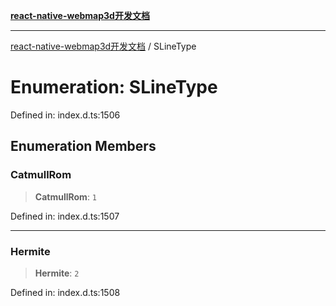 [**react-native-webmap3d开发文档**](../README.md)

***

[react-native-webmap3d开发文档](../globals.md) / SLineType

# Enumeration: SLineType

Defined in: index.d.ts:1506

## Enumeration Members

### CatmullRom

> **CatmullRom**: `1`

Defined in: index.d.ts:1507

***

### Hermite

> **Hermite**: `2`

Defined in: index.d.ts:1508
